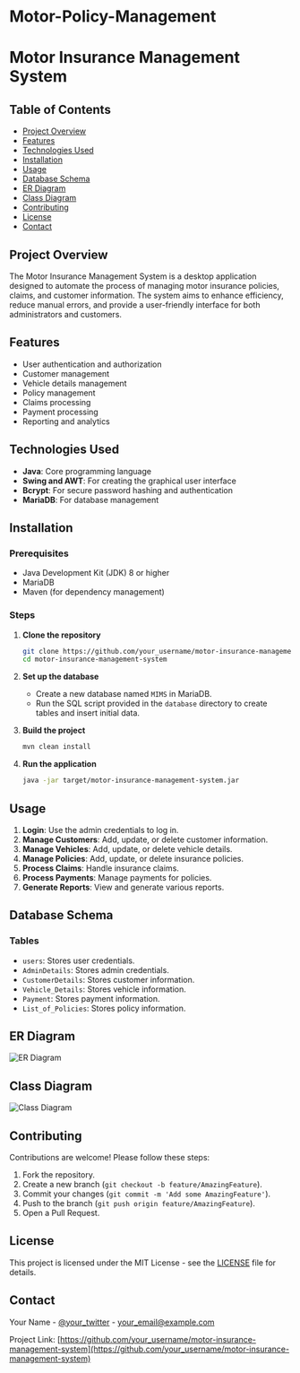 # Motor-Policy-Management
# Motor Insurance Management System

## Table of Contents
- [Project Overview](#project-overview)
- [Features](#features)
- [Technologies Used](#technologies-used)
- [Installation](#installation)
- [Usage](#usage)
- [Database Schema](#database-schema)
- [ER Diagram](#er-diagram)
- [Class Diagram](#class-diagram)
- [Contributing](#contributing)
- [License](#license)
- [Contact](#contact)

## Project Overview
The Motor Insurance Management System is a desktop application designed to automate the process of managing motor insurance policies, claims, and customer information. The system aims to enhance efficiency, reduce manual errors, and provide a user-friendly interface for both administrators and customers.

## Features
- User authentication and authorization
- Customer management
- Vehicle details management
- Policy management
- Claims processing
- Payment processing
- Reporting and analytics

## Technologies Used
- **Java**: Core programming language
- **Swing and AWT**: For creating the graphical user interface
- **Bcrypt**: For secure password hashing and authentication
- **MariaDB**: For database management

## Installation
### Prerequisites
- Java Development Kit (JDK) 8 or higher
- MariaDB
- Maven (for dependency management)

### Steps
1. **Clone the repository**
    ```bash
    git clone https://github.com/your_username/motor-insurance-management-system.git
    cd motor-insurance-management-system
    ```

2. **Set up the database**
    - Create a new database named `MIMS` in MariaDB.
    - Run the SQL script provided in the `database` directory to create tables and insert initial data.

3. **Build the project**
    ```bash
    mvn clean install
    ```

4. **Run the application**
    ```bash
    java -jar target/motor-insurance-management-system.jar
    ```

## Usage
1. **Login**: Use the admin credentials to log in.
2. **Manage Customers**: Add, update, or delete customer information.
3. **Manage Vehicles**: Add, update, or delete vehicle details.
4. **Manage Policies**: Add, update, or delete insurance policies.
5. **Process Claims**: Handle insurance claims.
6. **Process Payments**: Manage payments for policies.
7. **Generate Reports**: View and generate various reports.

## Database Schema
### Tables
- `users`: Stores user credentials.
- `AdminDetails`: Stores admin credentials.
- `CustomerDetails`: Stores customer information.
- `Vehicle_Details`: Stores vehicle information.
- `Payment`: Stores payment information.
- `List_of_Policies`: Stores policy information.

## ER Diagram
![ER Diagram](path/to/er-diagram.png)

## Class Diagram
![Class Diagram](path/to/class-diagram.png)

## Contributing
Contributions are welcome! Please follow these steps:
1. Fork the repository.
2. Create a new branch (`git checkout -b feature/AmazingFeature`).
3. Commit your changes (`git commit -m 'Add some AmazingFeature'`).
4. Push to the branch (`git push origin feature/AmazingFeature`).
5. Open a Pull Request.

## License
This project is licensed under the MIT License - see the [LICENSE](LICENSE) file for details.

## Contact
Your Name - [@your_twitter](https://twitter.com/your_twitter) - your_email@example.com

Project Link: [https://github.com/your_username/motor-insurance-management-system](https://github.com/your_username/motor-insurance-management-system)
